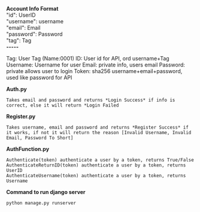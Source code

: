 
**Account Info Format** <br /> 
"id": UserID <br /> 
"username": username <br /> 
"email": Email <br /> 
"password": Password <br /> 
"tag": Tag <br />
**-----**


Tag: User Tag (Name:0001)
ID: User id for API, ord username+Tag
Username: Username for user
Email: private info, users email
Password: private allows user to login
Token: sha256 username+email+password, used like password for API


**Auth.py**  
```
Takes email and password and returns *Login Success* if info is correct, else it will return *Login Failed
```  
**Register.py**  
```
Takes username, email and password and returns *Register Success* if it works, if not it will return the reason [Invalid Username, Invalid Email, Password To Short]
```  
**AuthFunction.py**   
```  
Authenticate(token) authenticate a user by a token, returns True/False  
AuthenticateReturnID(token) authenticate a user by a token, returns UserID
AuthenticateUsername(token) authenticate a user by a token, returns Username
```

**Command to run django server**
```
python manage.py runserver
```


